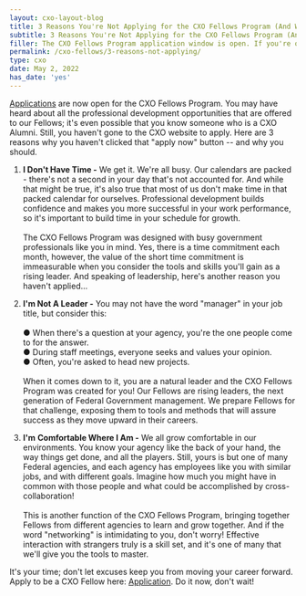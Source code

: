 ```yaml
---
layout: cxo-layout-blog
title: 3 Reasons You're Not Applying for the CXO Fellows Program (And Why You Should)
subtitle: 3 Reasons You're Not Applying for the CXO Fellows Program (And Why You Should)
filler: The CXO Fellows Program application window is open. If you're on the fence about applying, consider the many benefits of becoming a Fellow.
permalink: /cxo-fellows/3-reasons-not-applying/
type: cxo
date: May 2, 2022
has_date: 'yes'
---
```


[Applications](https://feedback.gsa.gov/jfe/form/SV_cPauckcObOZKwvQ) are now open for the CXO Fellows Program. You may have heard about all the professional development opportunities that are offered to our Fellows; it's even possible that you know someone who is a CXO Alumni. Still, you haven't gone to the CXO website to apply. Here are 3 reasons why you haven't clicked that "apply now" button -- and why you should.

1. **I Don't Have Time -** We get it. We're all busy. Our calendars are packed - there's not a second in your day that's not accounted for. And while that might be true, it's also true that most of us don't make time in that packed calendar for ourselves. Professional development builds confidence and makes you more successful in your work performance, so it's important to build time in your schedule for growth.   
<br>The CXO Fellows Program was designed with busy government professionals like you in mind. Yes, there is a time commitment each month, however, the value of the short time commitment is immeasurable when you consider the tools and skills you'll gain as a rising leader. And speaking of leadership, here's another reason you haven't applied...

2. **I'm Not A Leader -** You may not have the word "manager" in your job title, but consider this:<br><br>
● When there's a question at your agency, you're the one people come to for the answer.<br>
● During staff meetings, everyone seeks and values your opinion.<br>
● Often, you're asked to head new projects.<br><br>
When it comes down to it, you are a natural leader and the CXO Fellows Program was created for you! Our Fellows are rising leaders, the next generation of Federal Government management. We prepare Fellows for that challenge, exposing them to tools and methods that will assure success as they move upward in their careers.

3. **I'm** **Comfortable Where I Am -** We all grow comfortable in our environments. You know your agency like the back of your hand, the way things get done, and all the players. Still, yours is but one of many Federal agencies, and each agency has employees like you with similar jobs, and with different goals. Imagine how much you might have in common with those people and what could be accomplished by cross-collaboration!  
<br>This is another function of the CXO Fellows Program, bringing together Fellows from different agencies to learn and grow together. And if the word "networking" is intimidating to you, don't worry! Effective interaction with strangers truly is a skill set, and it's one of many that we'll give you the tools to master.

It's your time; don't let excuses keep you from moving your career forward. Apply to be a CXO Fellow here: [Application](https://feedback.gsa.gov/jfe/form/SV_cPauckcObOZKwvQ). Do it now, don't wait!